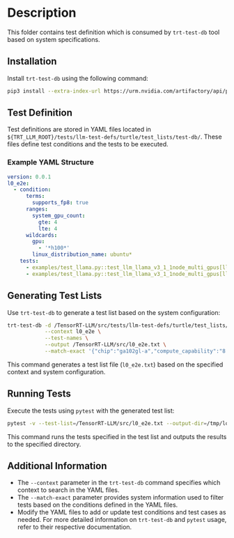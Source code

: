 # Description

This folder contains test definition which is consumed by `trt-test-db` tool based on system specifications.

## Installation

Install `trt-test-db` using the following command:

```bash
pip3 install --extra-index-url https://urm.nvidia.com/artifactory/api/pypi/sw-tensorrt-pypi/simple --ignore-installed trt-test-db==1.8.5+bc6df7
```

## Test Definition

Test definitions are stored in YAML files located in `${TRT_LLM_ROOT}/tests/llm-test-defs/turtle/test_lists/test-db/`. These files define test conditions and the tests to be executed.

### Example YAML Structure

```yaml
version: 0.0.1
l0_e2e:
  - condition:
      terms:
        supports_fp8: true
      ranges:
        system_gpu_count:
          gte: 4
          lte: 4
      wildcards:
        gpu:
          - '*h100*'
        linux_distribution_name: ubuntu*
    tests:
      - examples/test_llama.py::test_llm_llama_v3_1_1node_multi_gpus[llama-3.1-8b-enable_fp8]
      - examples/test_llama.py::test_llm_llama_v3_1_1node_multi_gpus[llama-3.1-70b-enable_fp8]
```

## Generating Test Lists

Use `trt-test-db` to generate a test list based on the system configuration:

```bash
trt-test-db -d /TensorRT-LLM/src/tests/llm-test-defs/turtle/test_lists/test-db \
            --context l0_e2e \
            --test-names \
            --output /TensorRT-LLM/src/l0_e2e.txt \
            --match-exact '{"chip":"ga102gl-a","compute_capability":"8.6","cpu":"x86_64","gpu":"A10","gpu_memory":"23028.0","host_mem_available_mib":"989937","host_mem_total_mib":"1031949","is_aarch64":false,"is_linux":true,"linux_distribution_name":"ubuntu","linux_version":"22.04","supports_fp8":false,"supports_int8":true,"supports_tf32":true,"sysname":"Linux","system_gpu_count":"1",...}'
```
This command generates a test list file (`l0_e2e.txt`) based on the specified context and system configuration.

## Running Tests

Execute the tests using `pytest` with the generated test list:

```bash
pytest -v --test-list=/TensorRT-LLM/src/l0_e2e.txt --output-dir=/tmp/logs
```

This command runs the tests specified in the test list and outputs the results to the specified directory.

## Additional Information
- The `--context` parameter in the `trt-test-db` command specifies which context to search in the YAML files.
- The `--match-exact` parameter provides system information used to filter tests based on the conditions defined in the YAML files.
- Modify the YAML files to add or update test conditions and test cases as needed.
For more detailed information on `trt-test-db` and `pytest` usage, refer to their respective documentation.

